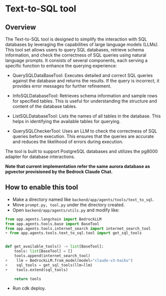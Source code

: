# Text-to-SQL tool

## Overview

The Text-to-SQL tool is designed to simplify the interaction with SQL databases by leveraging the capabilities of large language models (LLMs). This tool set allows users to query SQL databases, retrieve schema information, and check the correctness of SQL queries using natural language prompts. It consists of several components, each serving a specific function to enhance the querying experience:

- QuerySQLDataBaseTool: Executes detailed and correct SQL queries against the database and returns the results. If the query is incorrect, it provides error messages for further refinement.

- InfoSQLDatabaseTool: Retrieves schema information and sample rows for specified tables. This is useful for understanding the structure and content of the database tables.

- ListSQLDatabaseTool: Lists the names of all tables in the database. This helps in identifying the available tables for querying.

- QuerySQLCheckerTool: Uses an LLM to check the correctness of SQL queries before execution. This ensures that the queries are accurate and reduces the likelihood of errors during execution.

The tool is built to support PostgreSQL databases and utilizes the pg8000 adapter for database interactions.

**Note that current implementation refer the same aurora database as pgvector provisioned by the Bedrock Claude Chat.**

## How to enable this tool

- Make a directory named like `backend/app/agents/tools/text_to_sql`.
- Move `prompt.py, tool.py` under the directory created.
- Open `backend/app/agents/utils.py` and modify like:

```py
from app.agents.langchain import BedrockLLM
from app.agents.tools.base import BaseTool
from app.agents.tools.internet_search import internet_search_tool
+ from app.agents.tools.text_to_sql.tool import get_sql_tools


def get_available_tools() -> list[BaseTool]:
    tools: list[BaseTool] = []
    tools.append(internet_search_tool)
+    llm = BedrockLLM.from_model(model="claude-v3-haiku")
+    sql_tools = get_sql_tools(llm=llm)
+    tools.extend(sql_tools)

    return tools
```

- Run cdk deploy.
